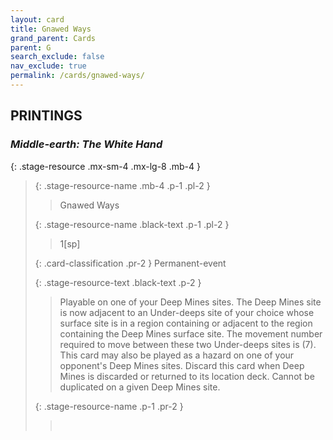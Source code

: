 ```yaml
---
layout: card
title: Gnawed Ways
grand_parent: Cards
parent: G
search_exclude: false
nav_exclude: true
permalink: /cards/gnawed-ways/
---
```


## PRINTINGS


### _Middle-earth: The White Hand_

{: .stage-resource .mx-sm-4 .mx-lg-8 .mb-4 }
> {: .stage-resource-name .mb-4 .p-1 .pl-2 }
> > <div class="card-mp"></div>
> > <div class="card-name">Gnawed Ways</div>
>
> {: .stage-resource-name .black-text .p-1 .pl-2 }
> > 1[sp]
>
> {: .card-classification .pr-2 }
> Permanent-event
>
> {: .stage-resource-text .black-text .p-2 }
> > Playable on one of your Deep Mines sites. The Deep Mines site is now adjacent to an Under-deeps site of your choice whose surface site is in a region containing or adjacent to the region containing the Deep Mines surface site. The movement number required to move between these two Under-deeps sites is (7). This card may also be played as a hazard on one of your opponent's Deep Mines sites. Discard this card when Deep Mines is discarded or returned to its location deck. Cannot be duplicated on a given Deep Mines site.   
> 
> {: .stage-resource-name .p-1 .pr-2 }
> > <div class="card-shield"></div>
> > <div class="card-corruption">&nbsp;</div>

